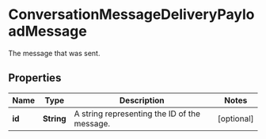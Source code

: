 

# ConversationMessageDeliveryPayloadMessage

The message that was sent.

## Properties

| Name | Type | Description | Notes |
|------------ | ------------- | ------------- | -------------|
|**id** | **String** | A string representing the ID of the message. |  [optional] |




